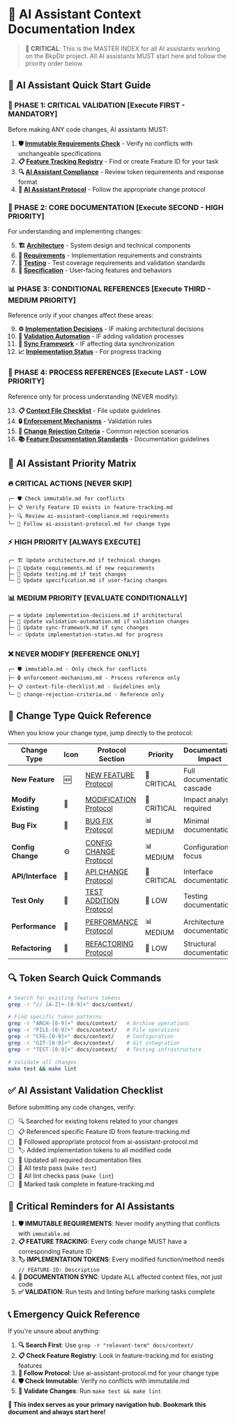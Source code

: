 # 🤖 AI Assistant Context Documentation Index

> **🚨 CRITICAL**: This is the MASTER INDEX for all AI assistants working on the BkpDir project. All AI assistants MUST start here and follow the priority order below.

## 🎯 AI Assistant Quick Start Guide

### 🚨 PHASE 1: CRITICAL VALIDATION [Execute FIRST - MANDATORY]

Before making ANY code changes, AI assistants MUST:

1. **🛡️ [Immutable Requirements Check](immutable.md)** - Verify no conflicts with unchangeable specifications
2. **📋 [Feature Tracking Registry](feature-tracking.md)** - Find or create Feature ID for your task
3. **🔍 [AI Assistant Compliance](ai-assistant-compliance.md)** - Review token requirements and response format
4. **🚨 [AI Assistant Protocol](ai-assistant-protocol.md)** - Follow the appropriate change protocol

### 🎯 PHASE 2: CORE DOCUMENTATION [Execute SECOND - HIGH PRIORITY]

For understanding and implementing changes:

5. **🏗️ [Architecture](architecture.md)** - System design and technical components
6. **📝 [Requirements](requirements.md)** - Implementation requirements and constraints  
7. **🧪 [Testing](testing.md)** - Test coverage requirements and validation standards
8. **📖 [Specification](specification.md)** - User-facing features and behaviors

### 📊 PHASE 3: CONDITIONAL REFERENCES [Execute THIRD - MEDIUM PRIORITY]

Reference only if your changes affect these areas:

9. **⚙️ [Implementation Decisions](implementation-decisions.md)** - IF making architectural decisions
10. **🔧 [Validation Automation](validation-automation.md)** - IF adding validation processes
11. **🔄 [Sync Framework](sync-framework.md)** - IF affecting data synchronization
12. **📈 [Implementation Status](implementation-status.md)** - For progress tracking

### 📝 PHASE 4: PROCESS REFERENCES [Execute LAST - LOW PRIORITY]

Reference only for process understanding (NEVER modify):

13. **📋 [Context File Checklist](context-file-checklist.md)** - File update guidelines
14. **🔒 [Enforcement Mechanisms](enforcement-mechanisms.md)** - Validation rules
15. **🚫 [Change Rejection Criteria](change-rejection-criteria.md)** - Common rejection scenarios
16. **📚 [Feature Documentation Standards](feature-documentation-standards.md)** - Documentation guidelines

## 🚨 AI Assistant Priority Matrix

### 🔥 CRITICAL ACTIONS [NEVER SKIP]
```
┌─ 🛡️ Check immutable.md for conflicts
├─ 📋 Verify Feature ID exists in feature-tracking.md  
├─ 🔍 Review ai-assistant-compliance.md requirements
└─ 🚨 Follow ai-assistant-protocol.md for change type
```

### ⚡ HIGH PRIORITY [ALWAYS EXECUTE]
```
┌─ 🏗️ Update architecture.md if technical changes
├─ 📝 Update requirements.md if new requirements
├─ 🧪 Update testing.md if test changes
└─ 📖 Update specification.md if user-facing changes
```

### 📊 MEDIUM PRIORITY [EVALUATE CONDITIONALLY]
```
┌─ ⚙️ Update implementation-decisions.md if architectural
├─ 🔧 Update validation-automation.md if validation changes
├─ 🔄 Update sync-framework.md if sync changes
└─ 📈 Update implementation-status.md for progress
```

### ❌ NEVER MODIFY [REFERENCE ONLY]
```
┌─ 🛡️ immutable.md - Only check for conflicts
├─ 🔒 enforcement-mechanisms.md - Process reference only
├─ 📋 context-file-checklist.md - Guidelines only
└─ 🚫 change-rejection-criteria.md - Reference only
```

## 🎯 Change Type Quick Reference

When you know your change type, jump directly to the protocol:

| Change Type | Icon | Protocol Section | Priority | Documentation Impact |
|-------------|------|------------------|----------|---------------------|
| **New Feature** | 🆕 | [NEW FEATURE Protocol](ai-assistant-protocol.md#-new-feature-protocol-priority-critical) | 🚨 CRITICAL | Full documentation cascade |
| **Modify Existing** | 🔧 | [MODIFICATION Protocol](ai-assistant-protocol.md#-modification-protocol-priority-critical) | 🚨 CRITICAL | Impact analysis required |
| **Bug Fix** | 🐛 | [BUG FIX Protocol](ai-assistant-protocol.md#-bug-fix-protocol-priority-medium) | 📊 MEDIUM | Minimal documentation |
| **Config Change** | ⚙️ | [CONFIG CHANGE Protocol](ai-assistant-protocol.md#-config-change-protocol-priority-medium) | 📊 MEDIUM | Configuration focus |
| **API/Interface** | 🔌 | [API CHANGE Protocol](ai-assistant-protocol.md#-api-change-protocol-priority-critical) | 🚨 CRITICAL | Interface documentation |
| **Test Only** | 🧪 | [TEST ADDITION Protocol](ai-assistant-protocol.md#-test-addition-protocol-priority-low) | 📝 LOW | Testing documentation |
| **Performance** | 🚀 | [PERFORMANCE Protocol](ai-assistant-protocol.md#-performance-protocol-priority-medium) | 📊 MEDIUM | Architecture documentation |
| **Refactoring** | 🔄 | [REFACTORING Protocol](ai-assistant-protocol.md#-refactoring-protocol-priority-low) | 📝 LOW | Structural documentation |

## 🔍 Token Search Quick Commands

```bash
# Search for existing feature tokens
grep -r "// [A-Z]+-[0-9]+" docs/context/

# Find specific token patterns
grep -r "ARCH-[0-9]+" docs/context/   # Archive operations
grep -r "FILE-[0-9]+" docs/context/   # File operations  
grep -r "CFG-[0-9]+" docs/context/    # Configuration
grep -r "GIT-[0-9]+" docs/context/    # Git integration
grep -r "TEST-[0-9]+" docs/context/   # Testing infrastructure

# Validate all changes
make test && make lint
```

## ✅ AI Assistant Validation Checklist

Before submitting any code changes, verify:

- [ ] 🔍 Searched for existing tokens related to your changes
- [ ] 📋 Referenced specific Feature ID from feature-tracking.md
- [ ] 🎯 Followed appropriate protocol from ai-assistant-protocol.md
- [ ] 🏷️ Added implementation tokens to all modified code
- [ ] 📝 Updated all required documentation files
- [ ] 🧪 All tests pass (`make test`)
- [ ] 🔧 All lint checks pass (`make lint`)
- [ ] 🏁 Marked task complete in feature-tracking.md

## 🚨 Critical Reminders for AI Assistants

1. **🛡️ IMMUTABLE REQUIREMENTS**: Never modify anything that conflicts with `immutable.md`
2. **📋 FEATURE TRACKING**: Every code change MUST have a corresponding Feature ID
3. **🏷️ IMPLEMENTATION TOKENS**: Every modified function/method needs `// FEATURE-ID: Description`
4. **📝 DOCUMENTATION SYNC**: Update ALL affected context files, not just code
5. **✅ VALIDATION**: Run tests and linting before marking tasks complete

## 📞 Emergency Quick Reference

If you're unsure about anything:

1. **🔍 Search First**: Use `grep -r "relevant-term" docs/context/`
2. **📋 Check Feature Registry**: Look in feature-tracking.md for existing features
3. **🚨 Follow Protocol**: Use ai-assistant-protocol.md for your change type
4. **🛡️ Check Immutable**: Verify no conflicts with immutable.md
5. **🧪 Validate Changes**: Run `make test && make lint`

**🤖 This index serves as your primary navigation hub. Bookmark this document and always start here!** 